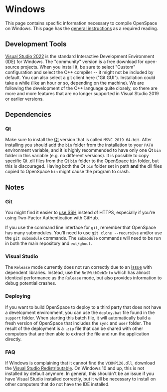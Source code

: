 # Windows
This page contains specific information necessary to compile OpenSpace on Windows. This page has the [general instructions](index) as a required reading.

## Development Tools
[Visual Studio 2022](http://www.visualstudio.com) is the standard Interactive Development Environment (IDE) for Windows. The "community" version is a free download for open-source projects. When you install it, be sure to select "Custom" configuration and select the C++ compiler -- it might not be included by default. You can also select a git client here ("Git GUI"). Installation could take a while (like an hour or so, depending on the machine). We are following the development of the C++ language quite closely, so there are more and more features that are no longer supported in Visual Studio 2019 or earlier versions.

## Dependencies
### Qt
Make sure to install the [Qt](https://www.qt.io/download) version that is called `MSVC 2019 64-bit`. After installing you should add the `bin` folder from the installation to your `PATH` environment variable, and it is highly recommended to have only one Qt `bin` folder in this variable (e.g. no different versions). It is possible to copy specific Qt .dll files from the Qt `bin` folder to the OpenSpace `bin` folder, but this is discouraged. Having both the Qt `bin` folder set in path **and** the dll files copied to OpenSpace `bin` might cause the program to crash.


## Notes
### Git
You might find it easier to [use SSH](https://help.github.com/articles/generating-an-ssh-key/) instead of HTTPS, especially if you're using Two-Factor Authentication with GitHub.

If you use the command line interface for `git`, remember that OpenSpace has many submodules. You'll need to use `git clone --recursive` and/or use the `git submodule` commands. The `submodule` commands will need to be run in both the main repository and `ext/ghoul`.

### Visual Studio
The `Release` mode currently does not run correctly due to an [issue](https://github.com/OpenSpace/OpenSpace/issues/1657) with dependent libraries. Instead, use the `RelWithDebInfo` which has almost identical performance as the `Release` mode, but also provides information to debug potential crashes.

### Deploying
If you want to build OpenSpace to deploy to a third party that does not have a development environment, you can use the `deploy.bat` file found in the `support` folder. When starting this batch file, it will automatically build a fresh version of OpenSpace that includes the `sync` and `user` folder. The result of the deployment is a `.zip` file that can be shared with other computers that are then able to extract the file and run the application directly.

### FAQ
If Windows is complaining that it cannot find the `VCOMP120.dll`, download the [Visual Studio Redistributable](https://aka.ms/vs/16/release/vc_redist.x64.exe). On Windows 10 and up, this is not installed by default anymore. In general, this shouldn't be an issue if you have Visual Studio installed correctly, but it will be necessary to install on other computers that do not have the IDE installed.
